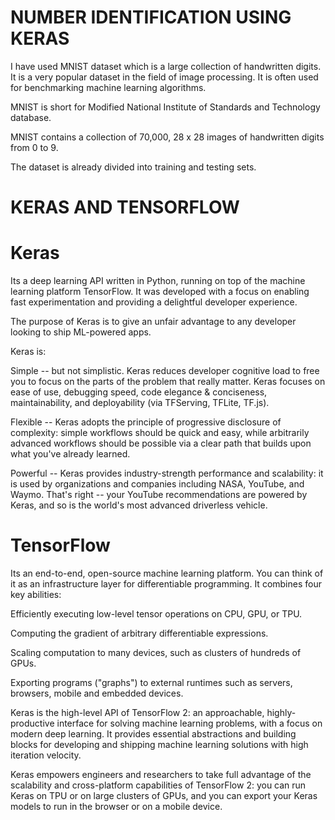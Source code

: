 # NUMBER IDENTIFICATION USING KERAS

I have used MNIST dataset which is a large collection of handwritten digits. It is a very popular dataset in the field of image processing. It is often used for benchmarking machine learning algorithms.

MNIST is short for Modified National Institute of Standards and Technology database.

MNIST contains a collection of 70,000, 28 x 28 images of handwritten digits from 0 to 9.

The dataset is already divided into training and testing sets.


# KERAS AND TENSORFLOW

# Keras
Its a deep learning API written in Python, running on top of the machine learning platform TensorFlow. It was developed with a focus on enabling fast experimentation and providing a delightful developer experience.

The purpose of Keras is to give an unfair advantage to any developer looking to ship ML-powered apps.

Keras is:

Simple -- but not simplistic. Keras reduces developer cognitive load to free you to focus on the parts of the problem that really matter. Keras focuses on ease of use, debugging speed, code elegance & conciseness, maintainability, and deployability (via TFServing, TFLite, TF.js).

Flexible -- Keras adopts the principle of progressive disclosure of complexity: simple workflows should be quick and easy, while arbitrarily advanced workflows should be possible via a clear path that builds upon what you've already learned.

Powerful -- Keras provides industry-strength performance and scalability: it is used by organizations and companies including NASA, YouTube, and Waymo. That's right -- your YouTube recommendations are powered by Keras, and so is the world's most advanced driverless vehicle.

# TensorFlow 
Its an end-to-end, open-source machine learning platform. You can think of it as an infrastructure layer for differentiable programming. It combines four key abilities:

Efficiently executing low-level tensor operations on CPU, GPU, or TPU.

Computing the gradient of arbitrary differentiable expressions.

Scaling computation to many devices, such as clusters of hundreds of GPUs.

Exporting programs ("graphs") to external runtimes such as servers, browsers, mobile and embedded devices.

Keras is the high-level API of TensorFlow 2: an approachable, highly-productive interface for solving machine learning problems, with a focus on modern deep learning. It provides essential abstractions and building blocks for developing and shipping machine learning solutions with high iteration velocity.

Keras empowers engineers and researchers to take full advantage of the scalability and cross-platform capabilities of TensorFlow 2: you can run Keras on TPU or on large clusters of GPUs, and you can export your Keras models to run in the browser or on a mobile device.
